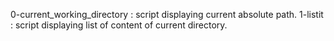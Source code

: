 0-current_working_directory : script displaying current absolute path.
1-listit : script displaying list of content of current directory.

